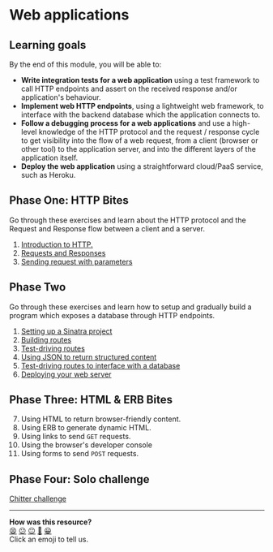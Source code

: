 # Web applications

## Learning goals

By the end of this module, you will be able to:
  * **Write integration tests for a web application** using a test framework to call HTTP endpoints and assert on the received response and/or application's behaviour.
  * **Implement web HTTP endpoints**, using a lightweight web framework, to interface with the backend database which the application connects to.
  * **Follow a debugging process for a web applications** and use a high-level knowledge of the HTTP protocol and the request / response cycle to get visibility into the flow of a web request, from a client (browser or other tool) to the application server, and into the different layers of the application itself.
  * **Deploy the web application** using a straightforward cloud/PaaS service, such as Heroku.

## Phase One: HTTP Bites

Go through these exercises and learn about the HTTP protocol and the Request and Response flow between a client and a server.

1. [Introduction to HTTP.](./http_bites/01_intro_to_http.ed.md)
2. [Requests and Responses](./http_bites/02_requests_and_responses.ed.md)
3. [Sending request with parameters](./http_bites/03_request_parameters.ed.md)

## Phase Two

Go through these exercises and learn how to setup and gradually build a program which exposes a database through HTTP endpoints.

1. [Setting up a Sinatra project](./challenges/01_setting_up_sinatra_project.ed.md)
2. [Building routes](./challenges/02_building_a_route.ed.md)
3. [Test-driving routes](./challenges/03_test_driving_a_route.ed.md)
4. [Using JSON to return structured content](./challenges/04_sending_json_response.ed.md)
5. [Test-driving routes to interface with a database](./challenges/05_test_driving_route_with_database.ed.md)
6. [Deploying your web server](./challenges/06_deploying.ed.md)

## Phase Three: HTML & ERB Bites

7. Using HTML to return browser-friendly content.
7. Using ERB to generate dynamic HTML.
8. Using links to send `GET` requests.
9. Using the browser's developer console
10. Using forms to send `POST` requests.

## Phase Four: Solo challenge

[Chitter challenge](./projects/chitter.md)

<!-- BEGIN GENERATED SECTION DO NOT EDIT -->

---

**How was this resource?**  
[😫](https://airtable.com/shrUJ3t7KLMqVRFKR?prefill_Repository=makersacademy/web-applications&prefill_File=README.md&prefill_Sentiment=😫) [😕](https://airtable.com/shrUJ3t7KLMqVRFKR?prefill_Repository=makersacademy/web-applications&prefill_File=README.md&prefill_Sentiment=😕) [😐](https://airtable.com/shrUJ3t7KLMqVRFKR?prefill_Repository=makersacademy/web-applications&prefill_File=README.md&prefill_Sentiment=😐) [🙂](https://airtable.com/shrUJ3t7KLMqVRFKR?prefill_Repository=makersacademy/web-applications&prefill_File=README.md&prefill_Sentiment=🙂) [😀](https://airtable.com/shrUJ3t7KLMqVRFKR?prefill_Repository=makersacademy/web-applications&prefill_File=README.md&prefill_Sentiment=😀)  
Click an emoji to tell us.

<!-- END GENERATED SECTION DO NOT EDIT -->
